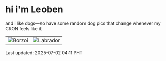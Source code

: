 # hi i'm Leoben

and i like dogs—so have some random dog pics that change whenever my CRON feels like it

|  |  |
|--------|----------|
| ![Borzoi](https://random-dog-vercel.vercel.app/api/random-borzoi?v=1751400689) | ![Labrador](https://random-dog-vercel.vercel.app/api/random-labrador?v=1751400689) |

Last updated: 2025-07-02 04:11 PHT
